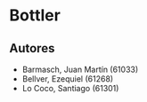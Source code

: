 # Bottler

## Autores

- Barmasch, Juan Martín (61033)
- Bellver, Ezequiel (61268)
- Lo Coco, Santiago (61301)
